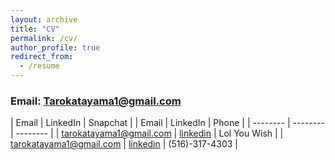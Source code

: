 ```yaml
---
layout: archive
title: "CV"
permalink: /cv/
author_profile: true
redirect_from:
  - /resume
---
```


### Email: Tarokatayama1@gmail.com

| Email | LinkedIn | Snapchat |
| Email | LinkedIn | Phone |
| -------- | -------- | -------- |
| tarokatayama1@gmail.com | [linkedin](linkedin.com/in/taro-katayama-704b94173) | Lol You Wish |
| tarokatayama1@gmail.com | [linkedin](linkedin.com/in/taro-katayama-704b94173) | (516)-317-4303 |
